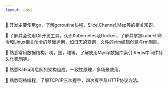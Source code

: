 ```yaml
---
layout: post
---
```

 开发主要使用go，了解goroutine协程，Slice,Channel,Map等的相关知识。

 了解并会使用Git开发工具，认识Kubernetes及Docker，了解并掌握kubectl命令和Linux相关命令的基础运用，如日志的查询，文件的vim编辑创建与rm删除。

 熟悉常用数据结构，树，图，堆等。了解使用Mysql数据库索引,Redis中间件持久化机制等。

 熟悉Kafka消息队列架构组成，一致性原理，多场景使用。

 熟悉网络编程，了解TCP/IP三次握手，四次挥手及HTTP协议方法。

[jekyll-docs]: http://jekyllrb.com/docs/home
[jekyll-gh]:   https://github.com/jekyll/jekyll
[jekyll-talk]: https://talk.jekyllrb.com/